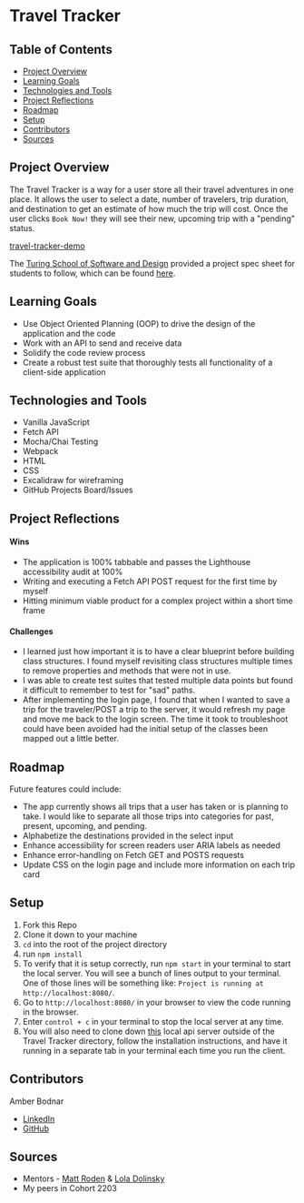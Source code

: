 # Travel Tracker

## Table of Contents
- [Project Overview](#project-overview)
- [Learning Goals](#learning-goals)
- [Technologies and Tools](#technologies-and-tools)
- [Project Reflections](#project-reflections)
- [Roadmap](#roadmap)
- [Setup](#setup)
- [Contributors](#contributors)
- [Sources](#sources)


## Project Overview
The Travel Tracker is a way for a user store all their travel adventures in one place. It allows the user to select a date, number of travelers, trip duration, and destination to get an estimate of how much the trip will cost. Once the user clicks `Book Now!` they will see their new, upcoming trip with a "pending" status.

[travel-tracker-demo](https://user-images.githubusercontent.com/99693359/174351477-1a9d163a-67d1-4866-8302-03ea237cbe08.mov)

The [Turing School of Software and Design](https://turing.edu/) provided a project spec sheet for students to follow, which can be found [here](https://frontend.turing.edu/projects/travel-tracker.html).


## Learning Goals
* Use Object Oriented Planning (OOP) to drive the design of the application and the code
* Work with an API to send and receive data
* Solidify the code review process
* Create a robust test suite that thoroughly tests all functionality of a client-side application


## Technologies and Tools
* Vanilla JavaScript
* Fetch API
* Mocha/Chai Testing
* Webpack
* HTML
* CSS
* Excalidraw for wireframing
* GitHub Projects Board/Issues


## Project Reflections
#### Wins
* The application is 100% tabbable and passes the Lighthouse accessibility audit at 100%
* Writing and executing a Fetch API POST request for the first time by myself
* Hitting minimum viable product for a complex project within a short time frame

#### Challenges
* I learned just how important it is to have a clear blueprint before building class structures. I found myself revisiting class structures multiple times to remove properties and methods that were not in use.
* I was able to create test suites that tested multiple data points but found it difficult to remember to test for "sad" paths.
* After implementing the login page, I found that when I wanted to save a trip for the traveler/POST a trip to the server, it would refresh my page and move me back to the login screen. The time it took to troubleshoot could have been avoided had the initial setup of the classes been mapped out a little better.


## Roadmap
Future features could include:
* The app currently shows all trips that a user has taken or is planning to take. I would like to separate all those trips into categories for past, present, upcoming, and pending.
* Alphabetize the destinations provided in the select input
* Enhance accessibility for screen readers user ARIA labels as needed
* Enhance error-handling on Fetch GET and POSTS requests
* Update CSS on the login page and include more information on each trip card


## Setup
1. Fork this Repo
2. Clone it down to your machine
3. `cd` into the root of the project directory
4. run `npm install`
5. To verify that it is setup correctly, run `npm start` in your terminal to start the local server. You will see a bunch of lines output to your terminal. One of those lines will be something like: `Project is running at http://localhost:8080/`.
6. Go to `http://localhost:8080/` in your browser to view the code running in the browser.
7. Enter `control + c` in your terminal to stop the local server at any time.
8. You will also need to clone down [this](https://github.com/turingschool-examples/travel-tracker-api.git) local api server outside of the Travel Tracker directory, follow the installation instructions, and have it running in a separate tab in your terminal each time you run the client. 


## Contributors
Amber Bodnar
* [LinkedIn](https://www.linkedin.com/in/amberbodnar/)
* [GitHub](https://github.com/abodnar1)


## Sources
* Mentors - [Matt Roden](https://github.com/Matt-Roden) & [Lola Dolinsky](https://github.com/lo-la-do-li)
* My peers in Cohort 2203
